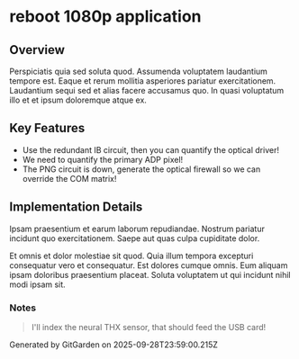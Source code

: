 # reboot 1080p application

## Overview
Perspiciatis quia sed soluta quod. Assumenda voluptatem laudantium tempore est. Eaque et rerum mollitia asperiores pariatur exercitationem. Laudantium sequi sed et alias facere accusamus quo. In quasi voluptatum illo et et ipsum doloremque atque ex.

## Key Features
- Use the redundant IB circuit, then you can quantify the optical driver!
- We need to quantify the primary ADP pixel!
- The PNG circuit is down, generate the optical firewall so we can override the COM matrix!

## Implementation Details
Ipsam praesentium et earum laborum repudiandae. Nostrum pariatur incidunt quo exercitationem. Saepe aut quas culpa cupiditate dolor.
 Et omnis et dolor molestiae sit quod. Quia illum tempora excepturi consequatur vero et consequatur. Est dolores cumque omnis. Eum aliquam ipsam doloribus praesentium placeat. Soluta voluptatem ut qui incidunt nihil modi ipsam sit.

### Notes
> I'll index the neural THX sensor, that should feed the USB card!

Generated by GitGarden on 2025-09-28T23:59:00.215Z